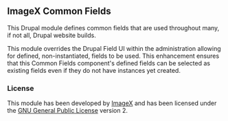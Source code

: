 ## ImageX Common Fields

This Drupal module defines common fields that are used throughout many, if not all, Drupal website builds.

This module overrides the Drupal Field UI within the administration allowing for defined, non-instantiated, fields to be used. This enhancement ensures that this Common Fields component's defined fields can be selected as existing fields even if they do not have instances yet created.

### License

This module has been developed by [ImageX](http://www.imagexmedia.com) and has been licensed under the [GNU General Public License](http://www.gnu.org/licenses/gpl-2.0.html) version 2.